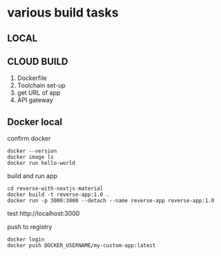 # various build tasks

## LOCAL

## CLOUD BUILD
1. Dockerfile
2. Toolchain set-up
3. get URL of app
4. API gateway


## Docker local
confirm docker
```
docker --version
docker image ls
docker run hello-world
```

build and run app
```
cd reverse-with-nextjs-material
docker build -t reverse-app:1.0 .
docker run -p 3000:3000 --detach --name reverse-app reverse-app:1.0
```
test http://localhost:3000

push to registry
```
docker login
docker push DOCKER_USERNAME/my-custom-app:latest
```
